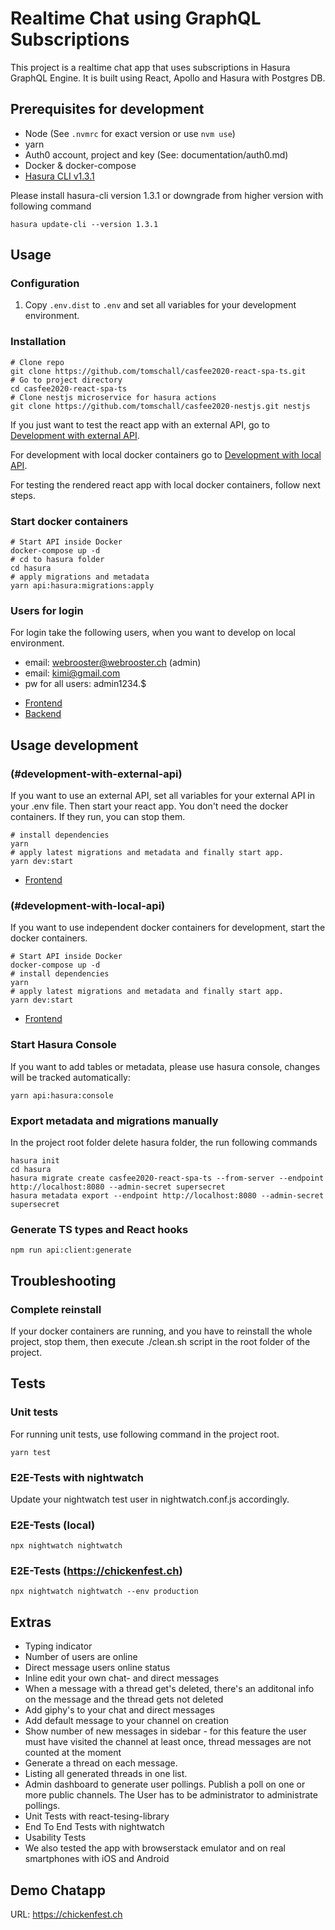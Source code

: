 # Realtime Chat using GraphQL Subscriptions

This project is a realtime chat app that uses subscriptions in Hasura GraphQL Engine.
It is built using React, Apollo and Hasura with Postgres DB.

## Prerequisites for development

- Node (See `.nvmrc` for exact version or use `nvm use`)
- yarn
- Auth0 account, project and key (See: documentation/auth0.md)
- Docker & docker-compose
- [Hasura CLI v1.3.1](https://hasura.io/docs/1.0/graphql/core/hasura-cli/install-hasura-cli.html)

Please install hasura-cli version 1.3.1 or downgrade from higher version with following command

```shell script
hasura update-cli --version 1.3.1
```

## Usage

### Configuration

1. Copy `.env.dist` to `.env` and set all variables for your development environment.

### Installation

```shell script
# Clone repo
git clone https://github.com/tomschall/casfee2020-react-spa-ts.git
# Go to project directory
cd casfee2020-react-spa-ts
# Clone nestjs microservice for hasura actions
git clone https://github.com/tomschall/casfee2020-nestjs.git nestjs
```

If you just want to test the react app with an external API, go to [Development with external API](#development-with-external-api).

For development with local docker containers go to [Development with local API](#development-with-local-api).

For testing the rendered react app with local docker containers, follow next steps.

### Start docker containers

```shell script
# Start API inside Docker
docker-compose up -d
# cd to hasura folder
cd hasura
# apply migrations and metadata
yarn api:hasura:migrations:apply
```

### Users for login

For login take the following users, when you want to develop on local environment.

- email: webrooster@webrooster.ch (admin)
- email: kimi@gmail.com
- pw for all users: admin1234.$

* [Frontend](http://localhost)
* [Backend](http://localhost:8080/console)

## Usage development

### (#development-with-external-api)

If you want to use an external API, set all variables for your external API in your .env file.
Then start your react app. You don't need the docker containers. If they run, you can stop them.

```shell script
# install dependencies
yarn
# apply latest migrations and metadata and finally start app.
yarn dev:start
```

- [Frontend](http://localhost:3000)

### (#development-with-local-api)

If you want to use independent docker containers for development, start the docker containers.

```shell script
# Start API inside Docker
docker-compose up -d
# install dependencies
yarn
# apply latest migrations and metadata and finally start app.
yarn dev:start
```

- [Frontend](http://localhost:3000)

### Start Hasura Console

If you want to add tables or metadata, please use hasura console, changes will be tracked automatically:

```shell script
yarn api:hasura:console
```

### Export metadata and migrations manually

In the project root folder delete hasura folder, the run following commands

```shell script
hasura init
cd hasura
hasura migrate create casfee2020-react-spa-ts --from-server --endpoint http://localhost:8080 --admin-secret supersecret
hasura metadata export --endpoint http://localhost:8080 --admin-secret supersecret
```

### Generate TS types and React hooks

```shell script
npm run api:client:generate
```

## Troubleshooting

### Complete reinstall

If your docker containers are running, and you have to reinstall the whole project, stop
them, then execute ./clean.sh script in the root folder of the project.

## Tests

### Unit tests

For running unit tests, use following command in the project root.

```
yarn test
```

### E2E-Tests with nightwatch

Update your nightwatch test user in nightwatch.conf.js accordingly.

### E2E-Tests (local)

```
npx nightwatch nightwatch
```

### E2E-Tests (https://chickenfest.ch)

```
npx nightwatch nightwatch --env production
```

## Extras

- Typing indicator
- Number of users are online
- Direct message users online status
- Inline edit your own chat- and direct messages
- When a message with a thread get's deleted, there's an additonal info on the message and the thread gets not deleted
- Add giphy's to your chat and direct messages
- Add default message to your channel on creation
- Show number of new messages in sidebar - for this feature the user must have visited the channel at least once, thread messages are not counted at the moment
- Generate a thread on each message.
- Listing all generated threads in one list.
- Admin dashboard to generate user pollings. Publish a poll on one or more public channels. The User has to be administrator to administrate pollings.
- Unit Tests with react-tesing-library
- End To End Tests with nightwatch
- Usability Tests
- We also tested the app with browserstack emulator and on real smartphones with iOS and Android

## Demo Chatapp

URL: https://chickenfest.ch
